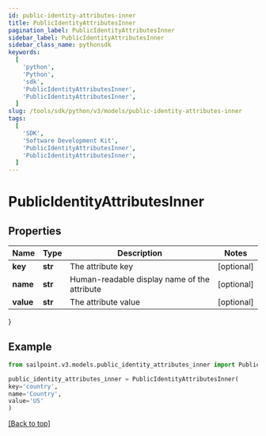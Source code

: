 ```yaml
---
id: public-identity-attributes-inner
title: PublicIdentityAttributesInner
pagination_label: PublicIdentityAttributesInner
sidebar_label: PublicIdentityAttributesInner
sidebar_class_name: pythonsdk
keywords:
  [
    'python',
    'Python',
    'sdk',
    'PublicIdentityAttributesInner',
    'PublicIdentityAttributesInner',
  ]
slug: /tools/sdk/python/v3/models/public-identity-attributes-inner
tags:
  [
    'SDK',
    'Software Development Kit',
    'PublicIdentityAttributesInner',
    'PublicIdentityAttributesInner',
  ]
---
```


# PublicIdentityAttributesInner

## Properties

| Name | Type | Description | Notes |
| --- | --- | --- | --- |
| **key** | **str** | The attribute key | [optional] |
| **name** | **str** | Human-readable display name of the attribute | [optional] |
| **value** | **str** | The attribute value | [optional] |

}

## Example

```python
from sailpoint.v3.models.public_identity_attributes_inner import PublicIdentityAttributesInner

public_identity_attributes_inner = PublicIdentityAttributesInner(
key='country',
name='Country',
value='US'
)

```

[[Back to top]](#)
